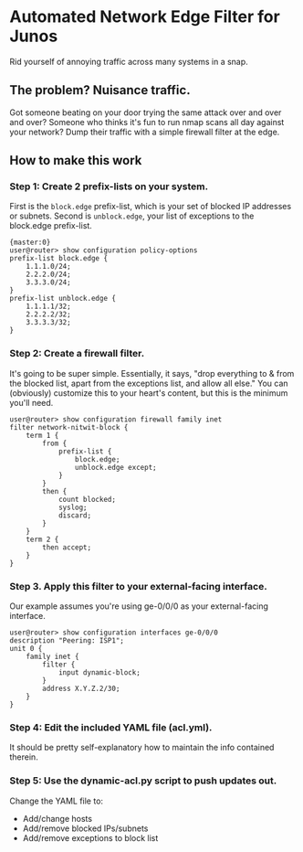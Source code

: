 # Automated Network Edge Filter for Junos
Rid yourself of annoying traffic across many systems in a snap.

## The problem? Nuisance traffic.

Got someone beating on your door trying the same attack over and over and over?  Someone who thinks it's fun to run nmap scans all day against your network? Dump their traffic with a simple firewall filter at the edge.

## How to make this work

### Step 1: Create 2 prefix-lists on your system.  

First is the `block.edge` prefix-list, which is your set of blocked IP addresses or subnets. Second is `unblock.edge`, your list of exceptions to the block.edge prefix-list.
```
{master:0}
user@router> show configuration policy-options
prefix-list block.edge {
    1.1.1.0/24;
    2.2.2.0/24;
    3.3.3.0/24;
}
prefix-list unblock.edge {
    1.1.1.1/32;
    2.2.2.2/32;
    3.3.3.3/32;
}
```
### Step 2: Create a firewall filter.  

It's going to be super simple.  Essentially, it says, "drop everything to & from the blocked list, apart from the exceptions list, and allow all else."  You can (obviously) customize this to your heart's content, but this is the minimum you'll need.
```
user@router> show configuration firewall family inet
filter network-nitwit-block {
    term 1 {
        from {
            prefix-list {
                block.edge;
                unblock.edge except;
            }
        }
        then {
            count blocked;
            syslog;
            discard;
        }
    }
    term 2 {
        then accept;
    }
}
```
### Step 3. Apply this filter to your external-facing interface.

Our example assumes you're using ge-0/0/0 as your external-facing interface.
```
user@router> show configuration interfaces ge-0/0/0
description "Peering: ISP1";
unit 0 {
    family inet {
        filter {
            input dynamic-block;
        }
        address X.Y.Z.2/30;
    }
}
```
### Step 4: Edit the included YAML file (acl.yml).

It should be pretty self-explanatory how to maintain the info contained therein.

### Step 5: Use the dynamic-acl.py script to push updates out.

Change the YAML file to:

* Add/change hosts
* Add/remove blocked IPs/subnets
* Add/remove exceptions to block list
